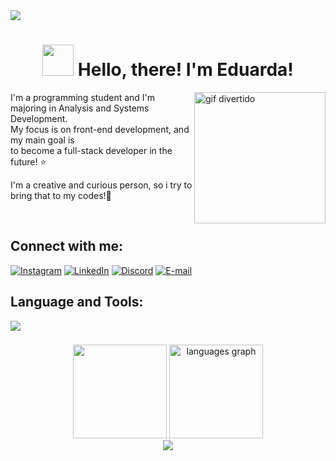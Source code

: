 <img src="https://capsule-render.vercel.app/api?type=Waving&color=ef95ae&fontColor=ef95ae&height=80&section=header"/>
<h1 align="center"> <img src="https://media.giphy.com/media/kBZ212yGzFaxgkSIKW/giphy.gif" width="50"> Hello, there! I'm Eduarda!</h1>
<p align="left">
<img align="right" alt="gif divertido" width="210" src="https://i.pinimg.com/originals/bf/5a/74/bf5a7484d8584ef015d726ea51509be7.gif">
I'm a programming student and I'm majoring in Analysis and Systems Development. <br>My focus is on front-end development, and my main goal is <br>to become a full-stack developer in the future! ⭐
    
I'm a creative and curious person, so i try to bring that to my codes!🩷 </p>
<br>

##   Connect with me:

[![Instagram](https://img.shields.io/badge/Instagram-%23E4405F.svg?logo=Instagram&logoColor=white)](https://instagram.com/dudsamon)
[![LinkedIn](https://img.shields.io/badge/LinkedIn-%230077B5.svg?logo=linkedin&logoColor=white)](https://linkedin.com/in/eduardaamon)
[![Discord](https://img.shields.io/badge/Discord-%23333.svg?logo=discord&logoColor=white)](http://discord.com/users/dudaamon) 
[![E-mail](https://img.shields.io/badge/Gmail-%23DD0031.svg?&logo=gmail&logoColor=white)](mailto:eduardaamon16@gmail.com)

##   Language and Tools:
<div align="left">
    <img src="https://skillicons.dev/icons?i=js,nodejs,ts,react,html,css,tailwind,postgres,mongodb,mysql,git,express,py" />
</div>


###


<div align="center">
    <img height="150em" src="https://github-readme-stats.vercel.app/api?username=dudaamon&count_private=true&include_all_commits=true&show_icons=true&theme=dracula&locale=en&hide_border=false&show_owner=true" />
    <img src="https://github-readme-stats.vercel.app/api/top-langs?username=dudaamon&locale=en&hide_title=false&layout=compact&card_width=320&langs_count=5&theme=dracula&hide_border=false" height="150" alt="languages graph"  />

<div>
    <img src="https://capsule-render.vercel.app/api?type=Waving&color=ef95ae&fontColor=ef95ae&height=80&section=footer&animation=fadeIn" />
</div>
